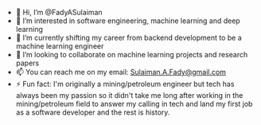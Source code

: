 - 👋 Hi, I’m @FadyASulaiman
- 👀 I’m interested in software engineering, machine learning and deep learning
- 🌱 I’m currently shifting my career from backend development to be a machine learning engineer
- 💞️ I’m looking to collaborate on machine learning projects and research papers
- 📫 You can reach me on my email: Sulaiman.A.Fady@gmail.com
- ⚡ Fun fact: I'm originally a mining/petroleum engineer but tech has always been my passion so it didn't take me long after working in the mining/petroleum field to answer my calling in tech and land my first job as a software developer and the rest is history.

<!---
FadyASulaiman/FadyASulaiman is a ✨ special ✨ repository because its `README.md` (this file) appears on your GitHub profile.
You can click the Preview link to take a look at your changes.
--->

